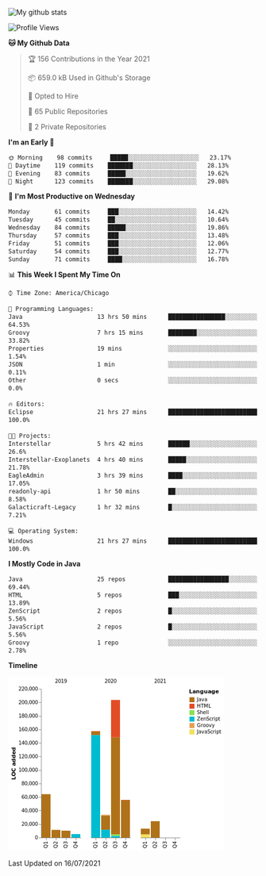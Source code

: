 ![My github stats](https://github-readme-stats.vercel.app/api?username=romvoid95&theme=gruvbox&include_all_commits=true&show_icons=true")

<!--START_SECTION:waka-->
![Profile Views](http://img.shields.io/badge/Profile%20Views-0-blue)

**🐱 My Github Data** 

> 🏆 156 Contributions in the Year 2021
 > 
> 📦 659.0 kB Used in Github's Storage 
 > 
> 💼 Opted to Hire
 > 
> 📜 65 Public Repositories 
 > 
> 🔑 2 Private Repositories  
 > 
**I'm an Early 🐤** 

```text
🌞 Morning    98 commits     █████░░░░░░░░░░░░░░░░░░░░   23.17% 
🌆 Daytime    119 commits    ███████░░░░░░░░░░░░░░░░░░   28.13% 
🌃 Evening    83 commits     █████░░░░░░░░░░░░░░░░░░░░   19.62% 
🌙 Night      123 commits    ███████░░░░░░░░░░░░░░░░░░   29.08%

```
📅 **I'm Most Productive on Wednesday** 

```text
Monday       61 commits     ███░░░░░░░░░░░░░░░░░░░░░░   14.42% 
Tuesday      45 commits     ██░░░░░░░░░░░░░░░░░░░░░░░   10.64% 
Wednesday    84 commits     █████░░░░░░░░░░░░░░░░░░░░   19.86% 
Thursday     57 commits     ███░░░░░░░░░░░░░░░░░░░░░░   13.48% 
Friday       51 commits     ███░░░░░░░░░░░░░░░░░░░░░░   12.06% 
Saturday     54 commits     ███░░░░░░░░░░░░░░░░░░░░░░   12.77% 
Sunday       71 commits     ████░░░░░░░░░░░░░░░░░░░░░   16.78%

```


📊 **This Week I Spent My Time On** 

```text
⌚︎ Time Zone: America/Chicago

💬 Programming Languages: 
Java                     13 hrs 50 mins      ████████████████░░░░░░░░░   64.53% 
Groovy                   7 hrs 15 mins       ████████░░░░░░░░░░░░░░░░░   33.82% 
Properties               19 mins             ░░░░░░░░░░░░░░░░░░░░░░░░░   1.54% 
JSON                     1 min               ░░░░░░░░░░░░░░░░░░░░░░░░░   0.11% 
Other                    0 secs              ░░░░░░░░░░░░░░░░░░░░░░░░░   0.0%

🔥 Editors: 
Eclipse                  21 hrs 27 mins      █████████████████████████   100.0%

🐱‍💻 Projects: 
Interstellar             5 hrs 42 mins       ██████░░░░░░░░░░░░░░░░░░░   26.6% 
Interstellar-Exoplanets  4 hrs 40 mins       █████░░░░░░░░░░░░░░░░░░░░   21.78% 
EagleAdmin               3 hrs 39 mins       ████░░░░░░░░░░░░░░░░░░░░░   17.05% 
readonly-api             1 hr 50 mins        ██░░░░░░░░░░░░░░░░░░░░░░░   8.58% 
Galacticraft-Legacy      1 hr 32 mins        █░░░░░░░░░░░░░░░░░░░░░░░░   7.21%

💻 Operating System: 
Windows                  21 hrs 27 mins      █████████████████████████   100.0%

```

**I Mostly Code in Java** 

```text
Java                     25 repos            █████████████████░░░░░░░░   69.44% 
HTML                     5 repos             ███░░░░░░░░░░░░░░░░░░░░░░   13.89% 
ZenScript                2 repos             █░░░░░░░░░░░░░░░░░░░░░░░░   5.56% 
JavaScript               2 repos             █░░░░░░░░░░░░░░░░░░░░░░░░   5.56% 
Groovy                   1 repo              ░░░░░░░░░░░░░░░░░░░░░░░░░   2.78%

```


**Timeline**

![Chart not found](https://raw.githubusercontent.com/ROMVoid95/ROMVoid95/master/charts/bar_graph.png) 


 Last Updated on 16/07/2021
<!--END_SECTION:waka-->
